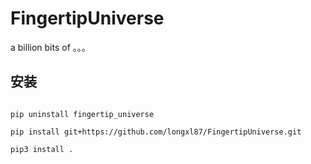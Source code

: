 # FingertipUniverse
a billion bits of 。。。

## 安装
```shell

pip uninstall fingertip_universe

pip install git+https://github.com/longxl87/FingertipUniverse.git

pip3 install .
```
